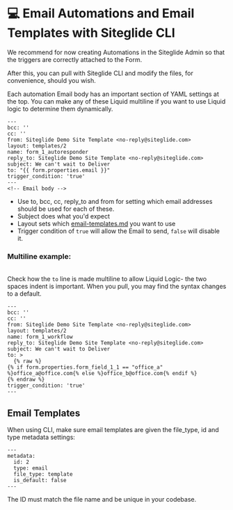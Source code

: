 # 💻 Email Automations and Email Templates with Siteglide CLI

We recommend for now creating Automations in the Siteglide Admin so that the triggers are correctly attached to the Form.&#x20;

After this, you can pull with Siteglide CLI and modify the files, for convenience, should you wish.

Each automation Email body has an important section of YAML settings at the top. You can make any of these Liquid multiline if you want to use Liquid logic to determine them dynamically.

```liquid
---
bcc: ''
cc: ''
from: Siteglide Demo Site Template <no-reply@siteglide.com>
layout: templates/2
name: form_1_autoresponder
reply_to: Siteglide Demo Site Template <no-reply@siteglide.com>
subject: We can't wait to Deliver
to: "{{ form.properties.email }}"
trigger_condition: 'true'
---
<!-- Email body -->
```

* Use to, bcc, cc, reply\_to and from for setting which email addresses should be used for each of these.&#x20;
* Subject does what you'd expect
* Layout sets which [email-templates.md](../../emails-and-automations/email-templates.md "mention") you want to use
* Trigger condition of `true` will allow the Email to send, `false` will disable it.&#x20;

### Multiline example:

\
Check how the `to` line is made multiline to allow Liquid Logic- the two spaces indent is important. When you pull, you may find the syntax changes to a default.

```
---
bcc: ''
cc: ''
from: Siteglide Demo Site Template <no-reply@siteglide.com>
layout: templates/2
name: form_1_workflow
reply_to: Siteglide Demo Site Template <no-reply@siteglide.com>
subject: We can't wait to Deliver
to: >
  {% raw %}
{% if form.properties.form_field_1_1 == "office_a" %}office_a@office.com{% else %}office_b@office.com{% endif %}
{% endraw %}
trigger_condition: 'true'
---
```

## Email Templates

When using CLI, make sure email templates are given the file\_type, id and type metadata settings:

```liquid
---
metadata:
  id: 2
  type: email
  file_type: template
  is_default: false
---
```

The ID must match the file name and be unique in your codebase.
